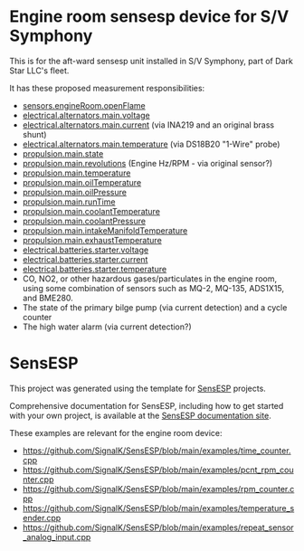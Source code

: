 # Engine room sensesp device for S/V Symphony
This is for the aft-ward sensesp unit installed in S/V Symphony, part of Dark Star LLC's fleet.

It has these proposed measurement responsibilities:
* [sensors.engineRoom.openFlame](https://signalk.org/specification/1.7.0/doc/vesselsBranch.html#vesselsregexpsensorsregexp)
* [electrical.alternators.main.voltage](https://signalk.org/specification/1.7.0/doc/vesselsBranch.html#vesselsregexpelectricalalternatorsregexpvoltage)
* [electrical.alternators.main.current](https://signalk.org/specification/1.7.0/doc/vesselsBranch.html#vesselsregexpelectricalalternatorsregexpcurrent) (via INA219 and an original brass shunt) 
* [electrical.alternators.main.temperature](https://signalk.org/specification/1.7.0/doc/vesselsBranch.html#vesselsregexpelectricalalternatorsregexptemperature) (via DS18B20 "1-Wire" probe)
* [propulsion.main.state](https://signalk.org/specification/1.7.0/doc/vesselsBranch.html#vesselsregexppropulsionregexpstate)
* [propulsion.main.revolutions](https://signalk.org/specification/1.7.0/doc/vesselsBranch.html#vesselsregexppropulsionregexprevolutions) (Engine Hz/RPM - via original sensor?)
* [propulsion.main.temperature](https://signalk.org/specification/1.7.0/doc/vesselsBranch.html#vesselsregexppropulsionregexptemperature)
* [propulsion.main.oilTemperature](https://signalk.org/specification/1.7.0/doc/vesselsBranch.html#vesselsregexppropulsionregexpoiltemperature)
* [propulsion.main.oilPressure](https://signalk.org/specification/1.7.0/doc/vesselsBranch.html#vesselsregexppropulsionregexpoilpressure)
* [propulsion.main.runTime](https://signalk.org/specification/1.7.0/doc/vesselsBranch.html#vesselsregexppropulsionregexpruntime)
* [propulsion.main.coolantTemperature](https://signalk.org/specification/1.7.0/doc/vesselsBranch.html#vesselsregexppropulsionregexpcoolanttemperature)
* [propulsion.main.coolantPressure](https://signalk.org/specification/1.7.0/doc/vesselsBranch.html#vesselsregexppropulsionregexpcoolantpressure)
* [propulsion.main.intakeManifoldTemperature](https://signalk.org/specification/1.7.0/doc/vesselsBranch.html#vesselsregexppropulsionregexpintakemanifoldtemperature)
* [propulsion.main.exhaustTemperature](https://signalk.org/specification/1.7.0/doc/vesselsBranch.html#vesselsregexppropulsionregexpexhausttemperature)
* [electrical.batteries.starter.voltage](https://signalk.org/specification/1.7.0/doc/vesselsBranch.html#vesselsregexpelectricalbatteriesregexpvoltage)
* [electrical.batteries.starter.current](https://signalk.org/specification/1.7.0/doc/vesselsBranch.html#vesselsregexpelectricalbatteriesregexpcurrent)
* [electrical.batteries.starter.temperature](https://signalk.org/specification/1.7.0/doc/vesselsBranch.html#vesselsregexpelectricalbatteriesregexptemperature)
* CO, NO2, or other hazardous gases/particulates in the engine room, using some combination of sensors such as MQ-2, MQ-135, ADS1X15, and BME280.
* The state of the primary bilge pump (via current detection) and a cycle counter
* The high water alarm (via current detection?)
 
# SensESP

This project was generated using the template for [SensESP](https://github.com/SignalK/SensESP/) projects.

Comprehensive documentation for SensESP, including how to get started with your own project, is available at the [SensESP documentation site](https://signalk.org/SensESP/).

These examples are relevant for the engine room device:
* https://github.com/SignalK/SensESP/blob/main/examples/time_counter.cpp
* https://github.com/SignalK/SensESP/blob/main/examples/pcnt_rpm_counter.cpp
* https://github.com/SignalK/SensESP/blob/main/examples/rpm_counter.cpp
* https://github.com/SignalK/SensESP/blob/main/examples/temperature_sender.cpp
* https://github.com/SignalK/SensESP/blob/main/examples/repeat_sensor_analog_input.cpp
